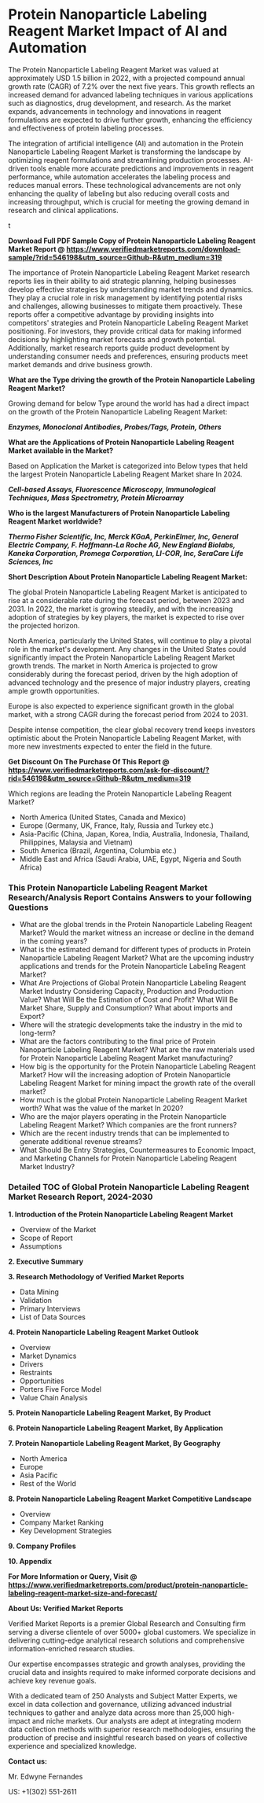 <meta name="title" content="Global Protein Nanoparticle Labeling Reagent Market Impact of AI and Automation"><meta name="description" content="The Protein Nanoparticle Labeling Reagent Market was valued at approximately USD 1.5 billion in 2022, with a projected compound annual growth rate (CAGR) of 7.2% over "><meta name="title" content="Protein Nanoparticle Labeling Reagent Market Size, Share, Scope, Trends, Growth, Opportunities, Analysis, Forecast"><h1>Protein Nanoparticle Labeling Reagent Market Impact of AI and Automation</h1><p>The Protein Nanoparticle Labeling Reagent Market was valued at approximately USD 1.5 billion in 2022, with a projected compound annual growth rate (CAGR) of 7.2% over the next five years. This growth reflects an increased demand for advanced labeling techniques in various applications such as diagnostics, drug development, and research. As the market expands, advancements in technology and innovations in reagent formulations are expected to drive further growth, enhancing the efficiency and effectiveness of protein labeling processes.</p><p>The integration of artificial intelligence (AI) and automation in the Protein Nanoparticle Labeling Reagent Market is transforming the landscape by optimizing reagent formulations and streamlining production processes. AI-driven tools enable more accurate predictions and improvements in reagent performance, while automation accelerates the labeling process and reduces manual errors. These technological advancements are not only enhancing the quality of labeling but also reducing overall costs and increasing throughput, which is crucial for meeting the growing demand in research and clinical applications.</p>t</p><p id="" class=""><strong>Download Full PDF Sample Copy of Protein Nanoparticle Labeling Reagent Market Report @ <a href="https://www.verifiedmarketreports.com/download-sample/?rid=546198&utm_source=Github-R&utm_medium=319" target="_blank">https://www.verifiedmarketreports.com/download-sample/?rid=546198&utm_source=Github-R&utm_medium=319</a></strong></p><p>The importance of&nbsp;Protein Nanoparticle Labeling Reagent Market research reports lies in their ability to aid strategic planning, helping businesses develop effective strategies by understanding market trends and dynamics. They play a crucial role in risk management by identifying potential risks and challenges, allowing businesses to mitigate them proactively. These reports offer a competitive advantage by providing insights into competitors' strategies and Protein Nanoparticle Labeling Reagent Market positioning. For investors, they provide critical data for making informed decisions by highlighting market forecasts and growth potential. Additionally, market research reports guide product development by understanding consumer needs and preferences, ensuring products meet market demands and drive business growth.</p><p><strong>What are the&nbsp;Type driving the growth of the Protein Nanoparticle Labeling Reagent Market?</strong></p><p id="" class="">Growing demand for below Type around the world has had a direct impact on the growth of the Protein Nanoparticle Labeling Reagent Market:</p><em><strong>Enzymes, Monoclonal Antibodies, Probes/Tags, Protein, Others</strong></em></p><strong>What are the&nbsp;Applications&nbsp;of Protein Nanoparticle Labeling Reagent Market available in the Market?</strong></p><p id="" class="">Based on Application the Market is categorized into Below types that held the largest Protein Nanoparticle Labeling Reagent Market share In 2024.</p><em><strong>Cell-based Assays, Fluorescence Microscopy, Immunological Techniques, Mass Spectrometry, Protein Microarray</strong></em></p><strong>Who is the largest Manufacturers of Protein Nanoparticle Labeling Reagent Market worldwide?</strong></p><p><em><strong>Thermo Fisher Scientific, Inc, Merck KGaA, PerkinElmer, Inc, General Electric Company, F. Hoffmann-La Roche AG, New England Biolabs, Kaneka Corporation, Promega Corporation, LI-COR, Inc, SeraCare Life Sciences, Inc</strong></em></p><p id="" class=""><strong>Short Description About Protein Nanoparticle Labeling Reagent Market:</strong></p><p>The global Protein Nanoparticle Labeling Reagent Market is anticipated to rise at a considerable rate during the forecast period, between 2023 and 2031. In 2022, the market is growing steadily, and with the increasing adoption of strategies by key players, the market is expected to rise over the projected horizon.</p><p>North America, particularly the United States, will continue to play a pivotal role in the market's development. Any changes in the United States could significantly impact the Protein Nanoparticle Labeling Reagent Market growth trends. The market in North America is projected to grow considerably during the forecast period, driven by the high adoption of advanced technology and the presence of major industry players, creating ample growth opportunities.</p><p>Europe is also expected to experience significant growth in the global market, with a strong CAGR during the forecast period from 2024 to 2031.</p><p>Despite intense competition, the clear global recovery trend keeps investors optimistic about the Protein Nanoparticle Labeling Reagent Market, with more new investments expected to enter the field in the future.</p><p id="" class=""><strong>Get Discount On The Purchase Of This Report @ <a href="https://www.verifiedmarketreports.com/ask-for-discount/?rid=546198&utm_source=Github-R&utm_medium=319" target="_blank">https://www.verifiedmarketreports.com/ask-for-discount/?rid=546198&utm_source=Github-R&utm_medium=319</a></strong></p>Which regions are leading the Protein Nanoparticle Labeling Reagent Market?</p><ul><li>North America (United States, Canada and Mexico)</li><li>Europe (Germany, UK, France, Italy, Russia and Turkey etc.)</li><li>Asia-Pacific (China, Japan, Korea, India, Australia, Indonesia, Thailand, Philippines, Malaysia and Vietnam)</li><li>South America (Brazil, Argentina, Columbia etc.)</li><li>Middle East and Africa (Saudi Arabia, UAE, Egypt, Nigeria and South Africa)</li></ul><h3 id="" class="">This Protein Nanoparticle Labeling Reagent Market Research/Analysis Report Contains Answers to your following Questions</h3><ul><li>What are the global trends in the Protein Nanoparticle Labeling Reagent Market? Would the market witness an increase or decline in the demand in the coming years?</li><li>What is the estimated demand for different types of products in Protein Nanoparticle Labeling Reagent Market? What are the upcoming industry applications and trends for the Protein Nanoparticle Labeling Reagent Market?</li><li>What Are Projections of Global Protein Nanoparticle Labeling Reagent Market Industry Considering Capacity, Production and Production Value? What Will Be the Estimation of Cost and Profit? What Will Be Market Share, Supply and Consumption? What about imports and Export?</li><li>Where will the strategic developments take the industry in the mid to long-term?</li><li>What are the factors contributing to the final price of Protein Nanoparticle Labeling Reagent Market? What are the raw materials used for Protein Nanoparticle Labeling Reagent Market manufacturing?</li><li>How big is the opportunity for the Protein Nanoparticle Labeling Reagent Market? How will the increasing adoption of Protein Nanoparticle Labeling Reagent Market for mining impact the growth rate of the overall market?</li><li>How much is the global Protein Nanoparticle Labeling Reagent Market worth? What was the value of the market In 2020?</li><li>Who are the major players operating in the Protein Nanoparticle Labeling Reagent Market? Which companies are the front runners?</li><li>Which are the recent industry trends that can be implemented to generate additional revenue streams?</li><li>What Should Be Entry Strategies, Countermeasures to Economic Impact, and Marketing Channels for Protein Nanoparticle Labeling Reagent Market Industry?</li></ul><h3 id="" class="">Detailed TOC of Global Protein Nanoparticle Labeling Reagent Market Research Report, 2024-2030</h3><p id="" class=""><strong>1. Introduction of the Protein Nanoparticle Labeling Reagent Market</strong></p><ul><li>Overview of the Market</li><li>Scope of Report</li><li>Assumptions</li></ul><p id="" class=""><strong>2. Executive Summary</strong></p><p id="" class=""><strong>3. Research Methodology of Verified Market Reports</strong></p><ul><li>Data Mining</li><li>Validation</li><li>Primary Interviews</li><li>List of Data Sources</li></ul><p id="" class=""><strong>4. Protein Nanoparticle Labeling Reagent Market Outlook</strong></p><ul><li>Overview</li><li>Market Dynamics</li><li>Drivers</li><li>Restraints</li><li>Opportunities</li><li>Porters Five Force Model</li><li>Value Chain Analysis</li></ul><p id="" class=""><strong>5. Protein Nanoparticle Labeling Reagent Market, By Product</strong></p><p id="" class=""><strong>6. Protein Nanoparticle Labeling Reagent Market, By Application</strong></p><p id="" class=""><strong>7. Protein Nanoparticle Labeling Reagent Market, By Geography</strong></p><ul><li>North America</li><li>Europe</li><li>Asia Pacific</li><li>Rest of the World</li></ul><p id="" class=""><strong>8. Protein Nanoparticle Labeling Reagent Market Competitive Landscape</strong></p><ul><li>Overview</li><li>Company Market Ranking</li><li>Key Development Strategies</li></ul><p id="" class=""><strong>9. Company Profiles</strong></p><p id="" class=""><strong>10. Appendix</strong></p><p id="" class=""><strong>For More Information or Query, Visit @ <a href="https://www.verifiedmarketreports.com/product/protein-nanoparticle-labeling-reagent-market-size-and-forecast/" target="_blank">https://www.verifiedmarketreports.com/product/protein-nanoparticle-labeling-reagent-market-size-and-forecast/</a></strong></p><p id="" class=""><strong>About Us: Verified Market Reports</strong></p><p id="" class="">Verified Market Reports is a premier Global Research and Consulting firm serving a diverse clientele of over 5000+ global customers. We specialize in delivering cutting-edge analytical research solutions and comprehensive information-enriched research studies.</p><p id="" class="">Our expertise encompasses strategic and growth analyses, providing the crucial data and insights required to make informed corporate decisions and achieve key revenue goals.</p><p id="" class="">With a dedicated team of 250 Analysts and Subject Matter Experts, we excel in data collection and governance, utilizing advanced industrial techniques to gather and analyze data across more than 25,000 high-impact and niche markets. Our analysts are adept at integrating modern data collection methods with superior research methodologies, ensuring the production of precise and insightful research based on years of collective experience and specialized knowledge.</p><p id="" class=""><strong>Contact us:</strong></p><p id="" class="">Mr. Edwyne Fernandes</p><p id="" class="">US: +1(302) 551-2611</p>
